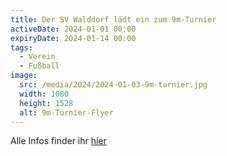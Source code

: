 ```yaml
---
title: Der SV Walddorf lädt ein zum 9m-Turnier
activeDate: 2024-01-01 00:00
expiryDate: 2024-01-14 00:00
tags:
  - Verein
  - Fußball
image: 
  src: /media/2024/2024-01-03-9m-turnier.jpg
  width: 1080
  height: 1528
  alt: 9m-Turnier-Flyer
---
```

Alle Infos finder ihr [hier](/event/2024-01-13-9m-turnier)
